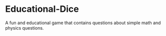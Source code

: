 # Educational-Dice
A fun and educational game that contains questions about simple math and physics questions. 
